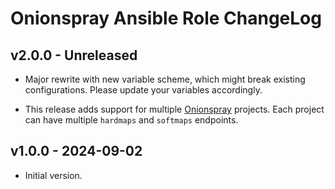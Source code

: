 # Onionspray Ansible Role ChangeLog

## v2.0.0 - Unreleased

* Major rewrite with new variable scheme, which might break existing
  configurations. Please update your variables accordingly.

* This release adds support for multiple [Onionspray][] projects.
  Each project can have multiple `hardmaps` and `softmaps` endpoints.

[Onionspray]: https://onionservices.torproject.org/apps/web/onionspray/

## v1.0.0 - 2024-09-02

* Initial version.
